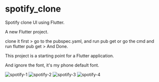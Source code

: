 # spotify_clone
Spotify clone UI using Flutter.

A new Flutter project.

clone it first > go to the pubspec.yaml, and run pub get or go the cmd and run flutter pub get > And Done.

This project is a starting point for a Flutter application.

And ignore the font, it's my phone default font. 

![spotify-1](https://user-images.githubusercontent.com/31897843/216912498-f61f93fc-714a-4cfd-9ccf-dda090cffc45.jpg)
![spotify-2](https://user-images.githubusercontent.com/31897843/216912506-995aca4e-ffeb-40fa-96fc-36188c82a47f.jpg)
![spotify-3](https://user-images.githubusercontent.com/31897843/216912513-3de39fe3-c317-4742-8159-3586777abfc8.jpg)
![spotify-4](https://user-images.githubusercontent.com/31897843/216912521-e799ad69-7d4c-476a-9aaa-61ed1dfedbcf.jpg)
